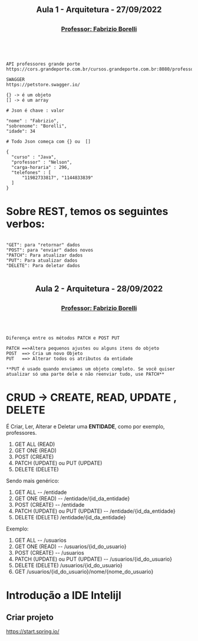 <h2 align = "center" >Aula 1  - Arquitetura - 27/09/2022<h2>

<h3 align = "center" ><a href="https://github.com/ffborelli/">Professor: Fabrizio Borelli</a></h3>
</br></br>

```

API professores grande porte
https://cors.grandeporte.com.br/cursos.grandeporte.com.br:8080/professores

SWAGGER
https://petstore.swagger.io/

{} -> é um objeto
[] -> é um array

# Json é chave : valor

"nome" : "Fabrizio",
"sobrenome": "Borelli",
"idade": 34

# Todo Json começa com {} ou  []

{
  "curso" : "Java",
  "professor" : "Nelson", 
  "carga-horaria" : 296,
  "telefones" : [
      "11982733817", "1144833839"
  ]
}

```

# Sobre REST, temos os seguintes verbos:

```

"GET": para "retornar" dados
"POST": para "enviar" dados novos
"PATCH": Para atualizar dados
"PUT": Para atualizar dados
"DELETE": Para deletar dados


```


<h2 align = "center" >Aula 2  - Arquitetura - 28/09/2022<h2>

<h3 align = "center" ><a href="https://github.com/ffborelli/">Professor: Fabrizio Borelli</a></h3>
</br></br>

```
Diferença entre os métodos PATCH e POST PUT

PATCH ==>Altera pequenos ajustes ou alguns itens do objeto
POST  ==> Cria um novo Objeto
PUT   ==> Alterar todos os atributos da entidade

**PUT é usado quando enviamos um objeto completo. Se você quiser atualizar só uma parte dele e não reenviar tudo, use PATCH** 

```
# CRUD -> CREATE, READ, UPDATE , DELETE

É Criar, Ler, Alterar e Deletar uma **ENTIDADE**, como por exemplo, professores.

1. GET ALL (READ)
2. GET ONE (READ)
3. POST    (CREATE)
4. PATCH   (UPDATE) ou PUT (UPDATE)
5. DELETE  (DELETE)

Sendo mais genérico: 

1. GET ALL --  /entidade
2. GET ONE (READ) --  /entidade/{id_da_entidade}
3. POST    (CREATE) --  /entidade
4. PATCH   (UPDATE) ou PUT (UPDATE) --  /entidade/{id_da_entidade}
5. DELETE  (DELETE) /entidade/{id_da_entidade}

Exemplo: 

1. GET ALL --  /usuarios
2. GET ONE (READ) --  /usuarios/{id_do_usuario}
3. POST    (CREATE) --  /usuarios
4. PATCH   (UPDATE) ou PUT (UPDATE) --   /usuarios/{id_do_usuario}
5. DELETE  (DELETE)  /usuarios/{id_do_usuario}
6. GET /usuarios/{id_do_usuario}/nome/{nome_do_usuario}


# Introdução a IDE Intelijl
## Criar projeto
https://start.spring.io/
